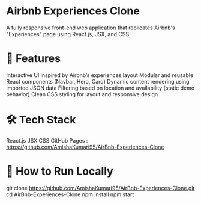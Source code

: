 # Airbnb Experiences Clone
A fully responsive front-end web application that replicates Airbnb's "Experiences" page using React.js, JSX, and CSS.

# 🧠 Features
Interactive UI inspired by Airbnb’s experiences layout
Modular and reusable React components (Navbar, Hero, Card)
Dynamic content rendering using imported JSON data
Filtering based on location and availability (static demo behavior)
Clean CSS styling for layout and responsive design

# 🛠 Tech Stack
React.js
JSX
CSS
GitHub Pages : https://github.com/AmishaKumari95/AirBnb-Experiences-Clone

# 📁 How to Run Locally
git clone https://github.com/AmishaKumari95/AirBnb-Experiences-Clone.git
cd AirBnb-Experiences-Clone
npm install
npm start
